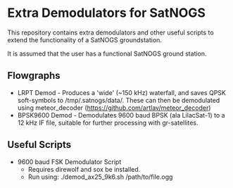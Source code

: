 # Extra Demodulators for SatNOGS
This repository contains extra demodulators and other useful scripts to extend the functionality of a SatNOGS groundstation.

It is assumed that the user has a functional SatNOGS ground station.

## Flowgraphs
* LRPT Demod - Produces a 'wide' (~150 kHz) waterfall, and saves QPSK soft-symbols to /tmp/.satnogs/data/. These can then be demodulated using meteor_decoder (https://github.com/artlav/meteor_decoder)
* BPSK9600 Demod - Demodulates 9600 baud BPSK (ala LilacSat-1) to a 12 kHz IF file, suitable for further processing with gr-satellites. 

## Useful Scripts
* 9600 baud FSK Demodulator Script
  * Requires direwolf and sox be installed.
  * Run using: ./demod_ax25_9k6.sh /path/to/file.ogg